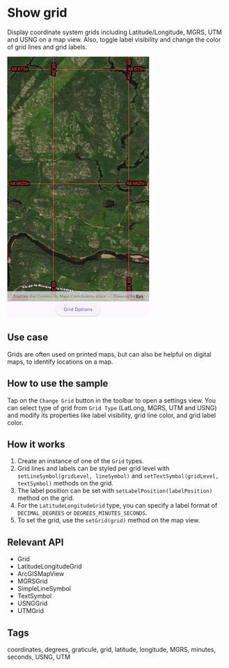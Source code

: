 # Show grid

Display coordinate system grids including Latitude/Longitude, MGRS, UTM and USNG on a map view. Also, toggle label visibility and change the color of grid lines and grid labels.

![Image of Show grid](show_grid.png)

## Use case

Grids are often used on printed maps, but can also be helpful on digital maps, to identify locations on a map.

## How to use the sample

Tap on the `Change Grid` button in the toolbar to open a settings view. You can select type of grid from `Grid Type` (LatLong, MGRS, UTM and USNG) and modify its properties like label visibility, grid line color, and grid label color.

## How it works

1. Create an instance of one of the `Grid` types.
2. Grid lines and labels can be styled per grid level with `setLineSymbol(gridLevel, lineSymbol)` and `setTextSymbol(gridLevel, textSymbol)` methods on the grid.
3. The label position can be set with `setLabelPosition(labelPosition)` method on the grid.
4. For the `LatitudeLongitudeGrid` type, you can specify a label format of `DECIMAL_DEGREES` or `DEGREES_MINUTES_SECONDS`.
5. To set the grid, use the `setGrid(grid)` method on the map view.

## Relevant API

* Grid
* LatitudeLongitudeGrid
* ArcGISMapView
* MGRSGrid
* SimpleLineSymbol
* TextSymbol
* USNGGrid
* UTMGrid

## Tags

coordinates, degrees, graticule, grid, latitude, longitude, MGRS, minutes, seconds, USNG, UTM
